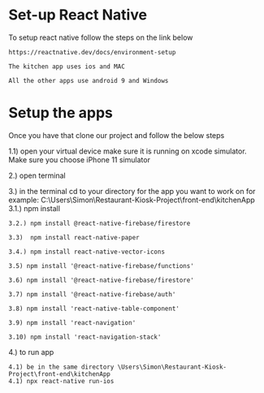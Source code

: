 # Set-up React Native
To setup react native follow the steps on the link below

    https://reactnative.dev/docs/environment-setup
    
    The kitchen app uses ios and MAC
    
    All the other apps use android 9 and Windows
   
   
 # Setup the apps   
Once you have that clone our project and follow the below steps

1.1) open your virtual device make sure it is running on xcode simulator. Make sure you choose iPhone 11 simulator

2.) open terminal

3.) in the terminal cd to your directory for the app you want to work on for example: C:\Users\Simon\Restaurant-Kiosk-Project\front-end\kitchenApp
    3.1.) npm install
  
    3.2.) npm install @react-native-firebase/firestore
  
    3.3)  npm install react-native-paper
  
    3.4.) npm install react-native-vector-icons
    
    3.5) npm install '@react-native-firebase/functions'
    
    3.6) npm install '@react-native-firebase/firestore'
     
    3.7) npm install '@react-native-firebase/auth'
    
    3.8) npm install 'react-native-table-component'
    
    3.9) npm install 'react-navigation'
    
    3.10) npm install 'react-navigation-stack'
    

4.) to run app 

    4.1) be in the same directory \Users\Simon\Restaurant-Kiosk-Project\front-end\kitchenApp
    4.1) npx react-native run-ios

